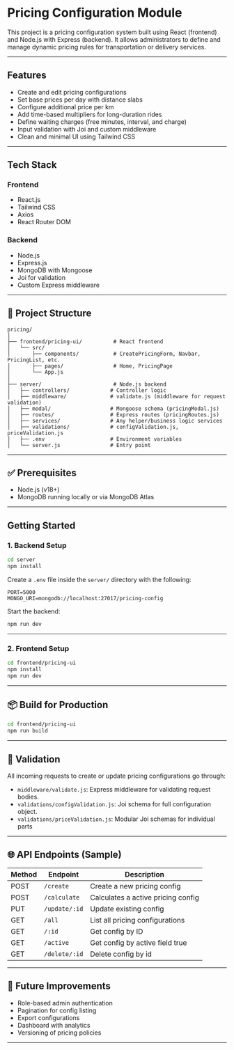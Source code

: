 
# Pricing Configuration Module

This project is a pricing configuration system built using React (frontend) and Node.js with Express (backend). It allows administrators to define and manage dynamic pricing rules for transportation or delivery services.

---

##  Features

- Create and edit pricing configurations
- Set base prices per day with distance slabs
- Configure additional price per km
- Add time-based multipliers for long-duration rides
- Define waiting charges (free minutes, interval, and charge)
- Input validation with Joi and custom middleware
- Clean and minimal UI using Tailwind CSS

---

##  Tech Stack

### Frontend
- React.js
- Tailwind CSS
- Axios
- React Router DOM

### Backend
- Node.js
- Express.js
- MongoDB with Mongoose
- Joi for validation
- Custom Express middleware

---

## 📁 Project Structure

```
pricing/
│
├── frontend/pricing-ui/          # React frontend
│   └── src/
│       ├── components/           # CreatePricingForm, Navbar, PricingList, etc.
│       ├── pages/                # Home, PricingPage
│       └── App.js
│
├── server/                       # Node.js backend
│   ├── controllers/             # Controller logic
│   ├── middleware/              # validate.js (middleware for request validation)
│   ├── modal/                   # Mongoose schema (pricingModal.js)
│   ├── routes/                  # Express routes (pricingRoutes.js)
│   ├── services/                # Any helper/business logic services
│   ├── validations/             # configValidation.js, priceValidation.js
│   ├── .env                     # Environment variables
│   └── server.js                # Entry point
```

---

## ✅ Prerequisites

- Node.js (v18+)
- MongoDB running locally or via MongoDB Atlas

---

##  Getting Started

### 1. Backend Setup

```bash
cd server
npm install
```

Create a `.env` file inside the `server/` directory with the following:

```
PORT=5000
MONGO_URI=mongodb://localhost:27017/pricing-config
```

Start the backend:

```bash
npm run dev
```

---

### 2. Frontend Setup

```bash
cd frontend/pricing-ui
npm install
npm run dev
```

---

## 📦 Build for Production

```bash
cd frontend/pricing-ui
npm run build
```

---

## 🧪 Validation

All incoming requests to create or update pricing configurations go through:

- `middleware/validate.js`: Express middleware for validating request bodies.
- `validations/configValidation.js`: Joi schema for full configuration object.
- `validations/priceValidation.js`:  Modular Joi schemas for individual parts

---

## 🌐 API Endpoints (Sample)

| Method | Endpoint             | Description                       |
|--------|----------------------|-----------------------------------|
| POST   | `/create`            | Create a new pricing config       |
| POST   | `/calculate`         | Calculates a active pricing config|
| PUT    | `/update/:id`        | Update existing config            |
| GET    | `/all`               | List all pricing configurations   |
| GET    | `/:id`               | Get config by ID                  |
| GET    | `/active`            | Get config by active field true   |
| GET    | `/delete/:id`        | Delete config by id               |

---

## 🧠 Future Improvements

- Role-based admin authentication
- Pagination for config listing
- Export configurations
- Dashboard with analytics
- Versioning of pricing policies
---
